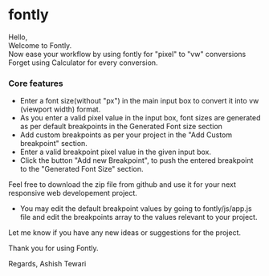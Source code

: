 # fontly
Hello, <br>
Welcome to Fontly.<br>
Now ease your workflow by using fontly for "pixel" to "vw" conversions
Forget using Calculator for every conversion.

<h3>Core features</h3>
<ul>
  <li>Enter a font size(without "px") in the main input box to convert it into vw (viewport width) format.</li>
  <li>As you enter a valid pixel value in the input box, font sizes are generated as per default breakpoints in the Generated Font size section</li>
  <li>Add custom breakpoints as per your project in the "Add Custom breakpoint" section.</li>
  <li>Enter a valid breakpoint pixel value in the given input box.</li>
  <li>Click the button "Add new Breakpoint", to push the entered breakpoint to the "Generated Font Size" section.</li>
</ul>

Feel free to download the zip file from github and use it for your next responsive web developement project.
- You may edit the default breakpoint values by going to fontly/js/app.js file and edit the breakpoints array to the values relevant to your project.

Let me know if you have any new ideas or suggestions for the project.

Thank you for using Fontly.

Regards,
Ashish Tewari
